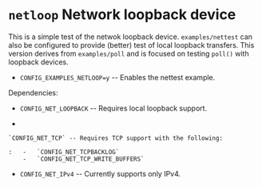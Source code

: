 `netloop` Network loopback device
=================================

This is a simple test of the netwok loopback device. `examples/nettest`
can also be configured to provide (better) test of local loopback
transfers. This version derives from `examples/poll` and is focused on
testing `poll()` with loopback devices.

-   `CONFIG_EXAMPLES_NETLOOP=y` -- Enables the nettest example.

Dependencies:

-   `CONFIG_NET_LOOPBACK` -- Requires local loopback support.

-   

    `CONFIG_NET_TCP` -- Requires TCP support with the following:

    :   -   `CONFIG_NET_TCPBACKLOG`
        -   `CONFIG_NET_TCP_WRITE_BUFFERS`

-   `CONFIG_NET_IPv4` -- Currently supports only IPv4.
